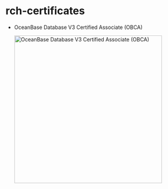 # rch-certificates

- OceanBase Database V3 Certified Associate (OBCA)
  
  <img src="https://github.com/user-attachments/assets/c0fba5b0-33bb-4283-a91b-78933c370ed6" alt="OceanBase Database V3 Certified Associate (OBCA)" width="400"/>
